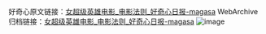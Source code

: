 好奇心原文链接：[女超级英雄电影_电影法则_好奇心日报-magasa](https://www.qdaily.com/articles/1706.html)
WebArchive归档链接：[女超级英雄电影_电影法则_好奇心日报-magasa](http://web.archive.org/web/20190623150011/https://www.qdaily.com/articles/1706.html)
![image](http://ww3.sinaimg.cn/large/007d5XDply1g3v4guns7mj30u02qb4qp)